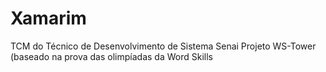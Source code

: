 # Xamarim
TCM do Técnico de Desenvolvimento de Sistema Senai
Projeto WS-Tower (baseado na prova das olimpíadas da Word Skills
